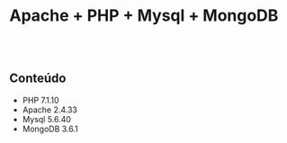 # Apache + PHP + Mysql + MongoDB
<br><br>
## Conteúdo
- PHP 7.1.10
- Apache 2.4.33
- Mysql 5.6.40
- MongoDB 3.6.1